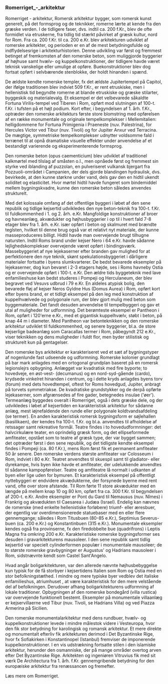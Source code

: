 ### Romerriget_-_arkitektur


Romerriget - arkitektur, Romersk arkitektur bygger, som romersk kunst generelt, på det formsprog og de teknikker, romerne lærte at kende fra den græske verden. I de tidligere faser, dvs. indtil ca. 200 f.Kr., blev de ofte formidlet via etruskerne, fra tidlig tid stærkt påvirket af græsk kultur, nord for Rom. Fra ca. 200 f.Kr. til ca. 200 e.Kr. blev arkitekturen udviklet af romerske arkitekter, og perioden er en af de mest betydningsfulde og indflydelsesrige i arkitekturhistorien. Denne udvikling var først og fremmest betinget af fremkomsten af den romerske beton, som muliggjorde byggerier af højhuse samt hvælv- og kuppelkonstruktioner, der tidligere havde været teknisk vanskelige eller umulige at opføre. Buekonstruktioner blev dog fortsat opført i selvbærende stenblokke, der holdt hinanden i spænd.

De ældste kendte romerske templer, fx det ældste Jupitertempel på Capitol, der ifølge traditionen blev indviet 509 f.Kr., er rent etruskiske, men i hellenistisk tid begyndte romerne at blande etruskiske og græske stilarter, byggeskik og materialevalg. Et eksempel er det velbevarede såkaldte Fortuna Virilis-tempel ved Tiberen i Rom, opført mod slutningen af 100-t. f.Kr. i tufsten på et højt podium. Kort efter, i begyndelsen af 1. årh. f.Kr., optræder den romerske arkitekturs første store blomstring med opførelsen af en række monumentale og originale tempelkomplekser i Mellemitalien: helligdommene for Fortuna Primigenia i Praeneste (nuv. Palestrina), for Hercules Victor ved Tibur (nuv. Tivoli) og for Jupiter Anxur ved Terracina. De mægtige, symmetriske tempelkomplekser udnytter voldsomme fald i terrænet til at opnå dramatiske visuelle effekter under anvendelse af et bestandigt varierende og eksperimenterende formsprog.

Den romerske beton (opus caementicium) blev udviklet af traditionel kalkmørtel med tilslag af småsten o.l., men opnåede først og fremmest sin styrke ved iblanding af puzzolan, en pulveriseret vulkansk bjergart fra Pozzuoli-området i Campanien, der dels gjorde blandingen hydraulisk, dvs. bevirkede, at den kunne størkne under vand, dels gav den en hidtil ukendt soliditet og elasticitet. Hvor mørtel hidtil havde fungeret som bindemiddel mellem bygningskvadre, kunne den romerske beton således anvendes strukturelt.

Med det kolossale omfang af det offentlige byggeri i løbet af den sene republik og tidlige kejsertid udvikledes den nye beton-teknik fra 100-t. f.Kr. til fuldkommenhed i 1. og 2. årh. e.Kr. Mangfoldige konstruktioner af broer og havneanlæg, akvædukter og højhusbyggerier i op til i hvert fald 7-8 etager blev fra 1. årh. e.Kr. især opført i beton og skalmuret med brændte teglsten, hvilket til denne brug også var et relativt nyt materiale, der kunne masseproduceres billigt. Hidtil havde man overvejende brugt tilhugne natursten. Indtil Roms brand under kejser Nero i 64 e.Kr. havde sådanne lejlighedskomplekser overvejende været opført i bindingsværk. Massebyggeriet af nye lejekaserner efter branden gav mulighed for at perfektionere den nye teknik, skønt spekulationsbyggeriet i dårligere materialer fortsatte i byens slumkvarterer. De bedst bevarede eksempler på lejekaserner, dog kun bevaret i 2-3 etagers højde, ses i Roms havneby Ostia og er overvejende opført i 100-t. e.Kr. Den ældre tids byggeteknik med lave enfamilieshuse kan bedst studeres i Pompeji og Herculaneum, der blev begravet ved Vesuvs udbrud i 79 e.Kr. En aldeles atypisk bolig, den bevarede fløj af kejser Neros Gyldne Hus (Domus Aurea) i Rom, opført kort efter byens brand, er et tidligt eksempel på den leg med konstruktion af kuppelhvælvede og polygonale rum, der blev gjort mulig med beton som byggemateriale. Det fandt desuden anvendelse til tempelbyggeri og gav et utal af muligheder for udformning. Det berømteste eksempel er Pantheon i Rom, opført i 120'erne e.Kr., med et gigantisk kuppelhvælv, støbt i beton, på knap 44 m i diameter. Med Pantheon var betonteknikken og den romerske arkitektur udviklet til fuldkommenhed, og senere byggerier, bl.a. de store kejserlige badeanlæg som Caracallas termer i Rom, påbegyndt 212 e.Kr., viser teknikken og dens muligheder i fuldt flor, men byder stilistisk og strukturelt kun på gentagelser.

Den romerske bys arkitektur er karakteriseret ved et sæt af bygningstyper af nogenlunde fast udseende og udformning. Romerske kolonier grundlagt på bar mark anlagdes med en ortogonal grundplan baseret på en romersk legionslejrs opbygning. Anlægget var kvadratisk med fire byporte; to hovedveje, en øst-vest- (decumanus) og en nord-syd-gående (cardo), krydsede vinkelret hinanden i centrum, og i dette kryds anlagdes byens torv (forum) med dets hovedtempel, oftest for Roms hovedgud, Jupiter, anbragt på torvets symmetriakse. De kvadratiske grundstykker og de derpå opførte lejekaserner, som afgrænsedes af fire gader, betegnedes insulae ('øer'). Termeanlæg byggedes overalt i Romerriget, også i dets græske dele, og der udvikledes i løbet af kejsertiden en karakteristisk arkitektur for sådanne anlæg, mest iøjnefaldende den runde eller polygonale koldtvandsafdeling (se termer). En anden karakteristisk romersk bygningsform er søjlehallen (basilikaen), der kendes fra 100-t. f.Kr. og bl.a. anvendtes til afholdelse af retssager samt rekreative formål. Teatre findes i to hovedudformninger: det halvcirkulære teater, en oprindelig græsk form, og det ellipseformede amfiteater, opstået som to teatre af græsk type, der var bygget sammen; det optræder først i den sene republik, og det tidligste kendte eksempel findes i Pompeji (ca. 80 f.Kr.), mens Rom først fik et permanent amfiteater 50 år senere. Den romerske verdens største amfiteater var Colosseum i Rom, indviet i 80 e.Kr. Teatret anvendtes til skuespil samt til gladiator- eller dyrekampe, hvis byen ikke havde et amfiteater, der udelukkende anvendtes til sådanne kampopførelser. Teatre og amfiteatre lå normalt i udkanten af byen eller lige uden for bymuren. Et karakteristisk eksempel på offentligt nyttebyggeri er endvidere akvædukterne, der forsynede byerne med rent vand, ofte over store afstande. Til Rom førte 11 store akvædukter med en længde på mellem knap 10 og 80 km, opført fra ca. 300 f.Kr. til begyndelsen af 200-t. e.Kr. Andre eksempler er Pont du Gard til Nemausus (nuv. Nîmes) i Frankrig og akvædukten til Caesarea i Judæa (Israel). Endelig kan nævnes de romerske (med enkelte hellenistiske forløbere) triumf- eller æresbuer, der egentlig var overdimensionerede statuebaser med en eller flere gennemgange; således i Rom Titusbuen (80-85 e.Kr.), Septimius Severus-buen (ca. 200 e.Kr.) og Konstantinbuen (315 e.Kr.). Monumentale eksempler kendes også fra provinserne, fx den firedobbelte bue (quadrifrons) i Leptis Magna fra omkring 200 e.Kr. Karakteristiske romerske bygningsformer ses desuden i gravarkitekturens mausoleer. I den sene republik samt tidlig kejsertid var specielt cylinderformen populær i monumentale mausoleer; de to største romerske gravbygninger er Augustus' og Hadrians mausoleer i Rom, sidstnævnte kendt som Castel Sant'Angelo.

Hvad angår boligarkitekturen, var den allerede nævnte højhusbebyggelse kun typisk for de få storbyer i kejsertidens Italien som Rom og Ostia med en stor befolkningstæthed. I mindre og mere typiske byer vedblev det italiske enfamilieshus, atriumhuset , at være karakteristisk for den mere velstående del af befolkningen. Derudover afhang boligarkitekturens udformning af lokale traditioner. Opbygningen af den romerske bondegård (villa rustica) var overvejende funktionelt bestemt. Eksempler på monumentale villaanlæg er kejservillaerne ved Tibur (nuv. Tivoli, se Hadrians Villa) og ved Piazza Armerina på Sicilien.

Den romerske monumentalarkitektur med dens rundbuer, hvælv- og kuppelkonstruktioner levede i mindre målestok videre i Vesteuropa, hvor den fik stor betydning for karolingisk og romansk arkitektur. Et mere direkte og monumentalt efterliv fik arkitekturen derimod i Det Byzantinske Rige, hvor fx Sofiakirken i Konstantinopel (Istanbul) fremviser de imponerende kuppelkonstruktioner. I en vis udstrækning fortsatte stilen i den islamiske arkitektur, herunder den osmanniske, der på mange områder overtog arven efter Det Byzantinske Rige. Arkitekten og ingeniøren Vitruvius fik med sit værk De Architectura fra 1. årh. f.Kr. gennemgribende betydning for den europæiske arkitektur fra renæssancen og fremefter.

Læs mere om Romerriget.